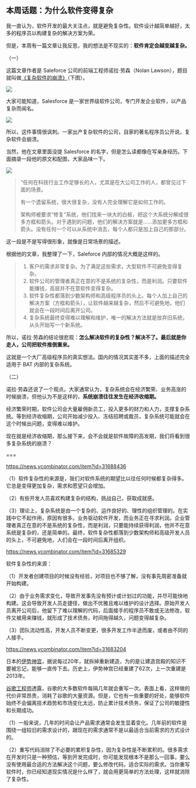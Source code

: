 ## 本周话题：为什么软件变得复杂

我一直认为，软件开发的最大关注点，就是避免复杂性。软件设计越简单越好，太多的程序员以构建复杂的解决方案为荣。

但是，本周有一篇文章让我反思，我的想法是不现实的：**软件肯定会越变越复杂。**

（一）

这篇文章作者是 Saleforce 公司的前端工程师诺拉·劳森（Nolan Lawson），题目就叫做[《复杂软件的崩溃》](https://nolanlawson.com/2022/06/09/the-collapse-of-complex-software/)（下图）。

![](https://cdn.beekka.com/blogimg/asset/202206/bg2022061407.webp)

大家可能知道，Salesforce 是一家世界级软件公司，专门开发企业软件，以产品复杂而闻名。

![](https://cdn.beekka.com/blogimg/asset/202206/bg2022061406.webp)

所以，这件事情很讽刺。一家出产复杂软件的公司，自家的著名程序员公开说，复杂软件会崩溃。

当然，他在文章里面没提 Salesforce 的名字，但是怎么读都像在写亲身经历。下面摘录一段他的原文和配图，大家品味一下。

![](https://cdn.beekka.com/blogimg/asset/202206/bg2022061408.webp)

> “任何在科技行业工作足够长的人，尤其是在大公司工作的人，都曾见过下面的场景。
> 
> 有一个遗留系统，很大很复杂，没有人完全理解它是如何工作的。
> 
> 架构师被要求“修复”系统，他们找来一块大的白板，把这个大系统分解成很多方框和箭头。对于遇到的问题，他们的解决方案就是……添加更多方框和箭头。没有任何一个可以从系统中消去，每个人都只是加上自己的那部分。

这一段是不是写得很形象，就像是日常场景的描述。

根据他的文章，我整理了一下，Saleforce 内部的情况大概是这样的。

> 1. 客户的需求非常复杂。为了满足这些需求，大型软件不可避免变得复杂。
> 1. 软件公司的管理者真正在意的不是系统的复杂性，而是利润。只要软件能赚钱，高层并不在意软件变得复杂。
> 1. 软件复杂性都落到少数架构师和高级程序员的头上。每个人加上自己的解决方案（方框和箭头），让软件越来越复杂，然后不可避免地，他们就会在一段时间后离开公司。
> 1. 复杂系统最终变得难以理解和维护，唯一的解决方法就是放弃旧系统，从头开始写一个新系统。

所以，诺拉·劳森的结论很悲观：**怎么解决软件的复杂性？解决不了。最后就是你走人，公司把软件推倒重来。**

这就是一个大厂高级程序员的真实想法。国内的情况其实差不多，上面的描述完全适用于 BAT 内部的复杂系统。

（二）

诺拉·劳森还说了一个观点。大家通常认为，复杂系统会在经济繁荣、业务高涨的时候崩溃，但他认为不是这样的，**系统崩溃往往发生在经济收缩期。**

经济繁荣时期，软件公司会大量雇佣新员工，投入更多的财力和人力，支撑复杂系统。等到经济收缩期，公司开始减少投入、冻结招聘或裁员，复杂系统可能就会在这个时候出问题，变得难以维护。

现在就是经济收缩期，那么接下来，会不会就是软件故障的高发期，我们将看到很多复杂系统的崩溃？

===

https://news.ycombinator.com/item?id=31688436

（1）软件复杂性的来源是，我们对软件系统的期望比以往任何时候都复杂得多。它总是变得更加复杂，需求和愿望只会增加。

（2）有些开发人员喜欢构建复杂的结构，挑战自己，获取成就感。

（3）理论上，复杂系统是由一个复杂的、运作良好的、理性的组织管理的。在实践中它不起作用，原因有很多。业务驱动软件开发，而业务正在寻求利润。企业管理者真正在意的不是系统的复杂性，而是利润，只要能持续获得利润，他并不在意系统是复杂的，还是简单的。最终，软件复杂性都落到少数架构师和高级开发人员的头上，不可避免地，人们会在一段时间后离开组织。

https://news.ycombinator.com/item?id=31685329

软件复杂性的来源：

（1）开发者创建项目的时候没有经验，对项目也不够了解，没有事先周密准备就开始构建。

（2）由于业务需求变化，导致开发事先没有预计或计划过的功能，并尽可能快地构建。这会导致开发人员走捷径，做出不优雅且难以维护的设计选择。原始开发人员离开公司后，他留下了难以理解的代码，后面接手的程序员不敢或无法修改，软件又被用来赚钱，就形成了技术债务，时间拖得越久，问题变得越复杂。

（3）团队流动性高，开发人员不断变更，很多开发工作半途而废，或者由不同的人接手。

https://news.ycombinator.com/item?id=31683204

日本的[伊势神宫](https://zh.wikipedia.org/zh-cn/%E7%A5%9E%E5%AE%AB%E5%BC%8F%E5%B9%B4%E8%BF%81%E5%AE%AB)，据说每过20年，就拆掉重新建造，为的是让建造宫殿的知识不要被忘记，能够一直传下去。历史上，伊势神宫已经重建了62次，上一次重建是2013年。

[谷歌工程师](https://arxiv.org/pdf/1702.01715.pdf)透露，谷歌的大多数软件每隔几年就会重写一次。表面上看，这样做的代价非常昂贵，消耗了谷歌的大量资源。但是，它也有一些重要的好处，能够软件始终不会偏离技术趋势和市场变化太远，防止累计技术债务，保证了公司的敏捷性和长期成功。

（1）一般来说，几年的时间会让产品需求通常会发生显着变化。几年前的软件是围绕一组较旧的需求设计的，跟现在的需求通常不是以最适合当前需求的方式设计的。

（2）重写代码消除了不必要的累积复杂性，因为复杂性是不断累积的。很多需求在开发时只是一种预估，等到开发完成时，你可能发现根本不是那么一回事，要么没有使用最合适的方法解决这个问题，要么修改代码，适合实际的需求。当你重写软件时，你已经知道现实情况是什么样了，就会用更简单的方法处理，这样就消除了复杂性。

